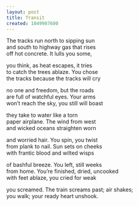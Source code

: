 ```yaml
---
layout: post
title: Transit
created: 1049907600
---
```


The tracks run north to sipping sun  
and south to highway gas that rises  
off hot concrete. It lulls you some,

you think, as heat escapes, it tries  
to catch the trees ablaze. You chose  
the tracks because the tracks will cry

no one and freedom, but the roads  
are full of watchful eyes. Your arms  
won’t reach the sky, you still will boast

they take to water like a torn  
paper airplane. The wind from west  
and wicked oceans straighten worn

and worried hair. You spin, you twist  
from plank to nail. Sun sets on cheeks  
with frantic blood and wilted wisps

of bashful breeze. You left, still weeks  
from home. You’re finished, dried, uncooked  
with feet ablaze, you cried for weak

you screamed. The train screams past; air shakes;  
you walk; your ready heart unshook.

